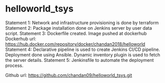 # helloworld_tsys
Statement 1: Network and infrastructure provisioning is done by terraform
Statement 2: Package installation done on Jenkins server by user data script.
Statement 3: Dockerfile created. Image pushed at dockerhub
Dockerhub url: https://hub.docker.com/repository/docker/chandan2018/helloworld
Statement 4: Declarative pipeline is used to create Jenkins CI/CD pipeline. 
			 Deployment done using Ansible. Dynamic inventory plugin is used to fetch the server details.
Statement 5: Jenkinsfile to automate the deployment process.			 


Github url: https://github.com/chandan09/helloworld_tsys.git


